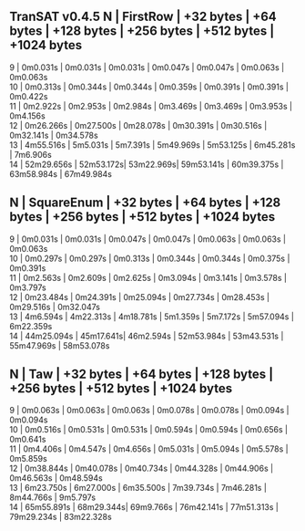 TranSAT v0.4.5
  N | FirstRow   | +32 bytes | +64 bytes | +128 bytes | +256 bytes | +512 bytes | +1024 bytes 
----------------------------------------------------------------------------------------------
  9 | 0m0.031s   | 0m0.031s  | 0m0.031s  | 0m0.047s   | 0m0.047s   | 0m0.063s   | 0m0.063s    
 10 | 0m0.313s   | 0m0.344s  | 0m0.344s  | 0m0.359s   | 0m0.391s   | 0m0.391s   | 0m0.422s    
 11 | 0m2.922s   | 0m2.953s  | 0m2.984s  | 0m3.469s   | 0m3.469s   | 0m3.953s   | 0m4.156s    
 12 | 0m26.266s  | 0m27.500s | 0m28.078s | 0m30.391s  | 0m30.516s  | 0m32.141s  | 0m34.578s   
 13 | 4m55.516s  | 5m5.031s  | 5m7.391s  | 5m49.969s  | 5m53.125s  | 6m45.281s  | 7m6.906s    
 14 | 52m29.656s | 52m53.172s| 53m22.969s| 59m53.141s | 60m39.375s | 63m58.984s | 67m49.984s  
 
  N | SquareEnum | +32 bytes | +64 bytes | +128 bytes | +256 bytes | +512 bytes | +1024 bytes 
----------------------------------------------------------------------------------------------
  9 | 0m0.031s   | 0m0.031s  | 0m0.047s  | 0m0.047s   | 0m0.063s   | 0m0.063s   | 0m0.063s    
 10 | 0m0.297s   | 0m0.297s  | 0m0.313s  | 0m0.344s   | 0m0.344s   | 0m0.375s   | 0m0.391s    
 11 | 0m2.563s   | 0m2.609s  | 0m2.625s  | 0m3.094s   | 0m3.141s   | 0m3.578s   | 0m3.797s    
 12 | 0m23.484s  | 0m24.391s | 0m25.094s | 0m27.734s  | 0m28.453s  | 0m29.516s  | 0m32.047s   
 13 | 4m6.594s   | 4m22.313s | 4m18.781s | 5m1.359s   | 5m7.172s   | 5m57.094s  | 6m22.359s   
 14 | 44m25.094s | 45m17.641s| 46m2.594s | 52m53.984s | 53m43.531s | 55m47.969s | 58m53.078s  
 
  N | Taw        | +32 bytes | +64 bytes | +128 bytes | +256 bytes | +512 bytes | +1024 bytes 
----------------------------------------------------------------------------------------------
  9 | 0m0.063s   | 0m0.063s  | 0m0.063s  | 0m0.078s   | 0m0.078s   | 0m0.094s   | 0m0.094s    
 10 | 0m0.516s   | 0m0.531s  | 0m0.531s  | 0m0.594s   | 0m0.594s   | 0m0.656s   | 0m0.641s    
 11 | 0m4.406s   | 0m4.547s  | 0m4.656s  | 0m5.031s   | 0m5.094s   | 0m5.578s   | 0m5.859s    
 12 | 0m38.844s  | 0m40.078s | 0m40.734s | 0m44.328s  | 0m44.906s  | 0m46.563s  | 0m48.594s   
 13 | 6m23.750s  | 6m27.000s | 6m35.500s | 7m39.734s  | 7m46.281s  | 8m44.766s  | 9m5.797s    
 14 | 65m55.891s | 68m29.344s| 69m9.766s | 76m42.141s | 77m51.313s | 79m29.234s | 83m22.328s  
